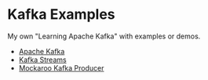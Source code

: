 # Kafka Examples
My own "Learning Apache Kafka" with examples or demos.

- <a href="https://github.com/DwarfCu/kafka/tree/master/kafka">Apache Kafka</a>
- <a href="https://github.com/DwarfCu/kafka/tree/master/kafka-streams">Kafka Streams</a>
- <a href="https://github.com/DwarfCu/kafka/tree/master/mockaroo">Mockaroo Kafka Producer</a>
